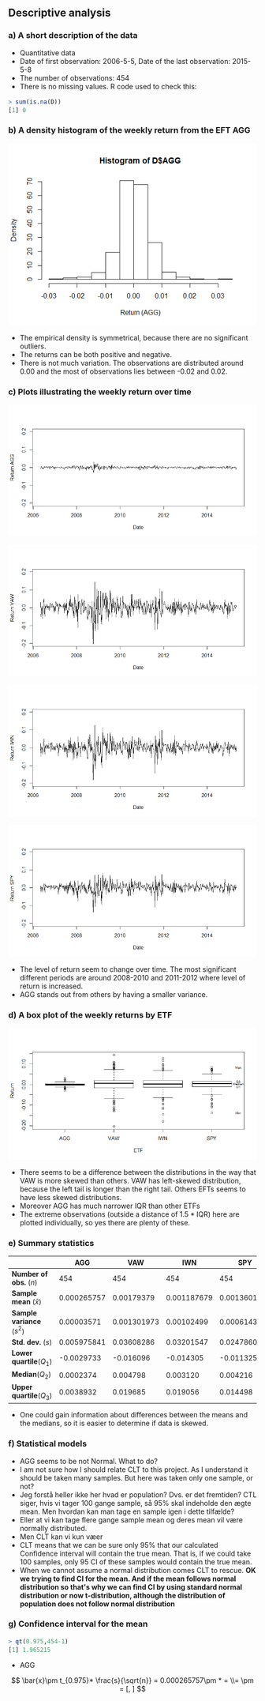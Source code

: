 

## Descriptive analysis

### a) A short description of the data

- Quantitative data
- Date of first observation: 2006-5-5, Date of the last observation: 2015-5-8
- The number of observations: 454
- There is no missing values. R code used to check this:

```R
> sum(is.na(D))
[1] 0
```



### b) A density histogram of the weekly return from the EFT AGG

<!--But why density? Is it not more clear with frequency?-->

![](images/histogram_agg.png)

- The empirical density is symmetrical, because there are no significant outliers. 
- The returns can be both positive and negative.
- There is not much variation. The observations are distributed around 0.00 and the most of observations lies between -0.02 and 0.02. 

<!-- Skal det begrundes mere? -->



### c) Plots illustrating the weekly return over time

![](images/returns_AGG.png)

![](images/returns_VAW.png)

![](images/return_IWN.png)

![](images/returns_SPY.png)

- The level of return seem to change over time. The most significant different periods are around 2008-2010 and 2011-2012 where level of return is increased. 
-  AGG stands out from others by having a smaller variance. 



### d) A box plot of the weekly returns by ETF

![](images/returns_box.png)

- There seems to be a difference between the distributions in the way that VAW is more skewed than others.  VAW has left-skewed distribution, because the left tail is longer than the right tail. Others EFTs seems to have less skewed distributions.
- Moreover AGG has much narrower IQR  than other ETFs
- The extreme observations (outside a distance of $1.5*\text{IQR}$) here are plotted individually, so yes there are plenty of these. 

<!--  and the mean lies to the left of the median. VAW. Mean is 0.001794 and median 0.004798. So that the mean lies to the left of the median. That means that is left-skewed distribution. -->



### e) Summary statistics

|                             | AGG         | VAW         | IWN         | SPY          |
| --------------------------- | ----------- | ----------- | ----------- | ------------ |
| **Number of obs.** ($n$)    | 454         | 454         | 454         | 454          |
| **Sample mean** ($\bar{x}$) | 0.000265757 | 0.00179379  | 0.001187679 | 0.001360105  |
| **Sample variance** ($s^2$) | 0.00003571  | 0.001301973 | 0.00102499  | 0.0006143463 |
| **Std. dev.** ($s$)         | 0.005975841 | 0.03608286  | 0.03201547  | 0.02478601   |
| **Lower quartile**($Q_1$)   | -0.0029733  | -0.016096   | -0.014305   | -0.011325    |
| **Median**($Q_2$)           | 0.0002374   | 0.004798    | 0.003120    | 0.004216     |
| **Upper quartile**($Q_3$)   | 0.0038932   | 0.019685    | 0.019056    | 0.014498     |

- One could gain information about differences between the means and  the medians, so it is easier to determine if data is skewed. 

### f) Statistical models

- AGG seems to be not Normal. What to do? 
- I am not sure how I should relate CLT to this project. As I understand it should be taken  many samples. But here was taken only one sample, or not? 
- Jeg forstå heller ikke her hvad er population? Dvs. er det fremtiden? CTL siger, hvis vi tager 100 gange sample, så 95% skal indeholde den ægte mean. Men hvordan kan man tage en sample igen i dette tilfælde? 
- Eller at vi kan tage flere gange sample mean og deres mean vil være normally distributed. 
- Men CLT kan vi kun væer
- CLT means that we can be sure only 95% that our calculated Confidence interval will contain the true mean. That is, if we could take 100 samples, only 95 CI of these samples would contain the true mean.  
- When we cannot assume a normal distribution comes CLT to rescue. **OK we trying to find CI for the mean. And if the mean follows normal distribution so that's why we can find CI by using standard normal distribution or now t-distribution, although the distribution of population does not follow normal distribution**

### g) Confidence interval for the mean

```R
> qt(0.975,454-1)
[1] 1.965215
```



- AGG

$$
\bar{x}\pm t_{0.975}* \frac{s}{\sqrt{n}} = 0.000265757\pm * = \\= \pm  = [, ]
$$
